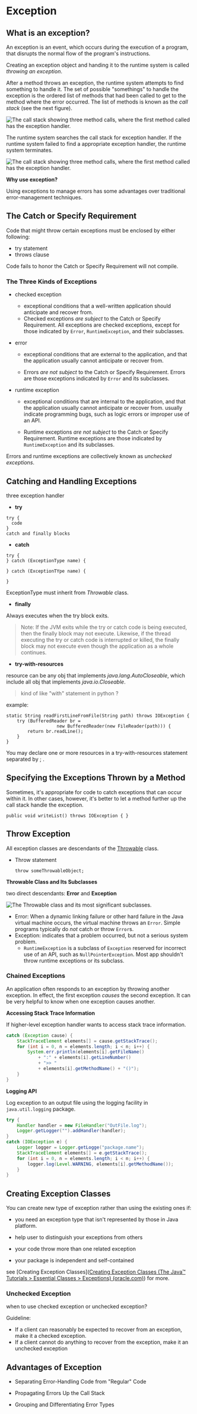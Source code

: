 # Exception

## What is an exception?
An exception is an event, which occurs during the execution of a program, that disrupts the normal flow of the program's instructions.

 Creating an exception object and handing it to the runtime system is called *throwing an exception*.

After a method throws an exception, the runtime system attempts to find something to handle it. The set of possible "somethings" to handle the exception is the ordered list of methods that had been called to get to the method where the error occurred. The list of methods is known as the *call stack* (see the next figure).

![The call stack showing three method calls, where the first method called has the exception handler.](https://docs.oracle.com/javase/tutorial/figures/essential/exceptions-callstack.gif)

The runtime system searches the call stack for exception handler. If the runtime system failed to find a appropriate exception handler, the runtime system terminates.

![The call stack showing three method calls, where the first method called has the exception handler.](https://docs.oracle.com/javase/tutorial/figures/essential/exceptions-errorOccurs.gif)

**Why use exception?**

Using exceptions to manage errors has some advantages over traditional error-management techniques.

## The Catch or Specify Requirement

Code that might throw certain exceptions must be enclosed by either following:

- try statement
- throws clause

Code fails to honor the Catch or Specify Requirement will not compile.

### The Three Kinds of Exceptions

- checked exception
  - exceptional conditions that a well-written application should anticipate and recover from. 
  - Checked exceptions *are subject* to the Catch or Specify Requirement. All exceptions are checked exceptions, except for those indicated by `Error`, `RuntimeException`, and their subclasses.

- error

  - exceptional conditions that are external to the application, and that the application usually cannot anticipate or recover from.

  - Errors *are not subject* to the Catch or Specify Requirement. Errors are those exceptions indicated by `Error` and its subclasses.

- runtime exception

  - exceptional conditions that are internal to the application, and that the application usually cannot anticipate or recover from. usually indicate programming bugs, such as logic errors or improper use of an API.

  - Runtime exceptions *are not subject* to the Catch or Specify Requirement. Runtime exceptions are those indicated by `RuntimeException` and its subclasses.

Errors and runtime exceptions are collectively known as *unchecked exceptions*.

## Catching and Handling Exceptions

three exception handler


- **try**
```
try {
  code
}
catch and finally blocks
```
- **catch**
```
try {
} catch (ExceptionType name) {

} catch (ExceptionTYpe name) {

}
```
  ExceptionType must inherit from _Throwable_ class.

- **finally**

Always executes when the try block exits.

> Note: If the JVM exits while the try or catch code is being executed, then the finally block may not execute. Likewise, if the thread executing the try or catch code is interrupted or killed, the finally block may not execute even though the application as a whole continues.

- **try-with-resources**

resource can be any obj that implements _java.lang.AutoCloseable_, 
which include all obj that implements _java.io.Closeable_.

> kind of like "with" statement in python ?

example:
```
static String readFirstLineFromFile(String path) throws IOException {
    try (BufferedReader br =
                   new BufferedReader(new FileReader(path))) {
        return br.readLine();
    }
}
```

You may declare one or more resources in a try-with-resources statement separated by ; . 

## Specifying the Exceptions Thrown by a Method
Sometimes, it's appropriate for code to catch exceptions that can occur within it.
In other cases, however, it's better to let a method further up the call stack handle the exception.

``public void writeList() throws IOException { }``

## Throw Exception
All exception classes are descendants of the [Throwable](https://docs.oracle.com/javase/8/docs/api/java/lang/Throwable.html) class.
- Throw statement

  ``throw someThrowableObject;``

**Throwable Class and Its Subclasses**

two direct descendants: **Error** and **Exception**

![The Throwable class and its most significant subclasses.](https://docs.oracle.com/javase/tutorial/figures/essential/exceptions-throwable.gif)

- Error: When a dynamic linking failure or other hard failure in the Java virtual machine occurs, the virtual machine throws an `Error`. Simple programs typically do *not* catch or throw `Error`s.
- Exception: indicates that a problem occurred, but not a serious system problem.
  - `RuntimeException` is a subclass of `Exception` reserved for incorrect use of an API, such as `NullPointerException`. Most app shouldn't throw runtime exceptions or its subclass.

### Chained Exceptions

An application often responds to an exception by throwing another exception. In effect, the first exception *causes* the second exception. It can be very helpful to know when one exception causes another.

**Accessing Stack Trace Information**

If higher-level exception handler wants to access stack trace information.

```java
catch (Exception cause) {
    StackTraceElement elements[] = cause.getStackTrace();
    for (int i = 0, n = elements.length; i < n; i++) {       
        System.err.println(elements[i].getFileName()
            + ":" + elements[i].getLineNumber() 
            + ">> "
            + elements[i].getMethodName() + "()");
    }
}
```

**Logging API**

Log exception to an output file using the logging facility in `java.util.logging` package.

```java
try {
    Handler handler = new FileHandler("OutFile.log");
    Logger.getLogger("").addHandler(handler);
}
catch (IOException e) {
    Logger logger = Logger.getLogge("package.name");
    StackTraceElement elements[] = e.getStackTrace();
    for (int i = 0, n = elements.length; i < n; i++) {
        logger.log(Level.WARNING, elements[i].getMethodName());
    }
}
```

## Creating Exception Classes

You can create new type of exception rather than using the existing ones if:

- you need an exception type that isn't represented by those in Java platform.

- help user to distinguish your exceptions from others
- your code throw more than one related exception
- your package is independent and self-contained

see [Creating Exception Classes]([Creating Exception Classes (The Java™ Tutorials > Essential Classes > Exceptions) (oracle.com)](https://docs.oracle.com/javase/tutorial/essential/exceptions/creating.html)) for more.

### Unchecked Exception

when to use checked exception or unchecked exception?

Guideline:

-  If a client can reasonably be expected to recover from an exception, make it a checked exception.
- If a client cannot do anything to recover from the exception, make it an unchecked exception

## Advantages of Exception

- Separating Error-Handling Code from "Regular" Code

- Propagating Errors Up the Call Stack

- Grouping and Differentiating Error Types

